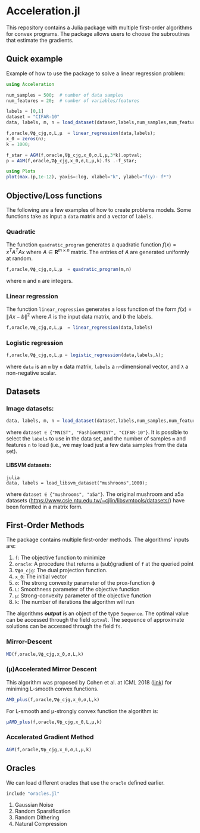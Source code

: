 # Acceleration.jl

This repository contains a Julia package with multiple first-order algorithms for convex programs. The package allows users to choose the subroutines that estimate the gradients. 


## Quick example

Example of how to use the package to solve a linear regression problem:

```julia
using Acceleration

num_samples = 500;  # number of data samples
num_features = 20;  # number of variables/features

labels = [0,1]
dataset = "CIFAR-10"
data, labels, m, n = load_dataset(dataset,labels,num_samples,num_features);

f,oracle,∇ϕ_cjg,σ,L,μ  = linear_regression(data,labels);
x_0 = zeros(n);
k = 1000;

f_star = AGM(f,oracle,∇ϕ_cjg,x_0,σ,L,μ,3*k).optval;
p = AGM(f,oracle,∇ϕ_cjg,x_0,σ,L,μ,k).fs .-f_star;

using Plots
plot(max.(p,1e-12), yaxis=:log, xlabel="k", ylabel="f(y)- f*")
```

## Objective/Loss functions

The following are a few examples of how to create problems models. Some functions take as input a ```data``` matrix and a vector of ```labels```. 

### Quadratic 

The function ```quadratic_program``` generates a quadratic function $f(x) = x^T A^T A x$ where $A \in \mathbf R^{m \times n}$ matrix. The entries of $A$ are generated uniformly at random. 

```julia
f,oracle,∇ϕ_cjg,σ,L,μ  = quadratic_program(m,n)
```
where ```m``` and ```n``` are integers.

### Linear regression

The function ```linear_regression``` generates a loss function of the form $f(x) = \| Ax - b \|^2$ where $A$ is the input data matrix, and $b$ the labels.
```julia
f,oracle,∇ϕ_cjg,σ,L,μ  = linear_regression(data,labels)
```
### Logistic regression
```julia
f,oracle,∇ϕ_cjg,σ,L,μ = logistic_regression(data,labels,λ);
```
where ```data``` is an ```m``` by ```n``` data matrix, ```labels``` a ```n```-dimensional vector, and ```λ``` a non-negative scalar. 

## Datasets
### Image datasets: 

```julia 
data, labels, m, n = load_dataset(dataset,labels,num_samples,num_features);
```
where ```dataset ∈ {"MNIST", "FashionMNIST", "CIFAR-10"}```. It is possible to select the ```labels``` to use in the data set, and the number of samples ```m``` and features ```n``` to load (i.e., we may load just a few data samples from the data set). 

#### LIBSVM datasets:
```
julia 
data, labels = load_libsvm_dataset("mushrooms",1000);
``` 
where ```dataset ∈ {"mushrooms", "a5a"}```. The original mushroom and a5a datasets (https://www.csie.ntu.edu.tw/~cjlin/libsvmtools/datasets/) have been formtted in a matrix form. 



## First-Order Methods

The package contains multiple first-order methods. The algorithms' inputs are:

1. ```f```: The objective function to minimize
2. ```oracle```: A procedure that returns a (sub)gradient of ```f``` at the queried point
3. ```∇ϕσ_cjg```: The dual projection function. 
4. ```x_0```: The initial vector
5. ```σ```: The strong convexity parameter of the prox-function ϕ
6. ```L```: Smoothness parameter of the objective function
7. ```μ```: Strong-convexity parameter of the objective function
8. ```k```: The number of iterations the algorithm will run

The algorithms ***output*** is an object of the type ```Sequence```. The optimal value can be accessed through the field ```optval```. The sequence of approximate solutions can be accessed through the field ``fs``.
### Mirror-Descent
```julia
MD(f,oracle,∇ϕ_cjg,x_0,σ,L,k)
```

### (μ)Accelerated Mirror Descent
This algorithm was proposed by Cohen et al. at ICML 2018 ([link](http://proceedings.mlr.press/v80/cohen18a/cohen18a.pdf)) for miniming L-smooth convex functions. 
```julia
AMD_plus(f,oracle,∇ϕ_cjg,x_0,σ,L,k)
```
For L-smooth and μ-strongly convex function the algorithm is:
```julia
μAMD_plus(f,oracle,∇ϕ_cjg,x_0,L,μ,k)
```

### Accelerated Gradient Method
```julia
AGM(f,oracle,∇ϕ_cjg,x_0,σ,L,μ,k)
```
## Oracles
We can load different oracles that use the ```oracle``` defined earlier. 
```julia
include "oracles.jl"
```
1.  Gaussian Noise
2.  Random Sparsification
3.  Random Dithering
4.  Natural Compression
